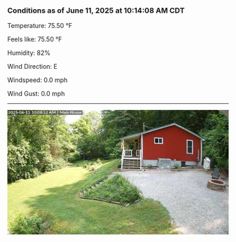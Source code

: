 ### Conditions as of June 11, 2025 at 10:14:08 AM CDT 

Temperature: 75.50 &deg;F

Feels like: 75.50 &deg;F

Humidity: 82%

Wind Direction: E

Windspeed: 0.0 mph

Wind Gust: 0.0 mph

---

<img src="./images/latest.jpeg"/>

